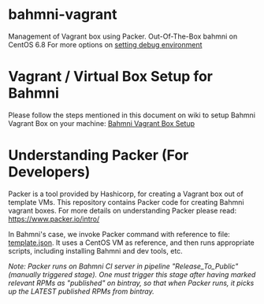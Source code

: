 # bahmni-vagrant

Management of Vagrant box using Packer.  Out-Of-The-Box bahmni on CentOS 6.8
For more options on [setting debug environment](https://bahmni.atlassian.net/wiki/spaces/BAH/pages/32604585/Setting+up+Bahmni+Dev+Environment#SettingupBahmniDevEnvironment-Debug/ExtendBahmniJavamodules)

# Vagrant / Virtual Box Setup for Bahmni

Please follow the steps mentioned in this document on wiki to setup Bahmni Vagrant Box on your machine:
[Bahmni Vagrant Box Setup](https://bahmni.atlassian.net/wiki/display/BAH/Bahmni+Virtual+Box)


# Understanding Packer (For Developers)

Packer is a tool provided by Hashicorp, for creating a Vagrant box out of template VMs. This repository
contains Packer code for creating Bahmni vagrant boxes. For more details on understanding Packer please
read: https://www.packer.io/intro/

In Bahmni's case, we invoke Packer command with reference to file: [template.json](packer/template.json).
It uses a CentOS VM as reference, and then runs appropriate scripts, including installing Bahmni and dev tools, etc.

_Note: Packer runs on Bahmni CI server in pipeline "Release_To_Public" (manually triggered stage). One must trigger this stage after having marked relevant RPMs as "published" on bintray, so that when Packer runs, it picks up the LATEST published RPMs from bintray._

